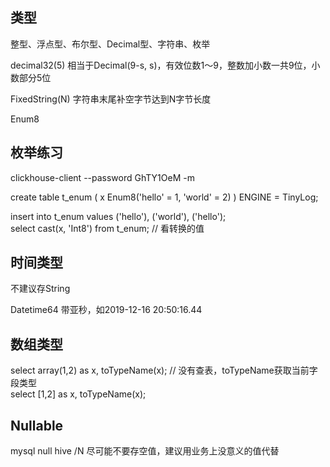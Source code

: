 ## 类型

整型、浮点型、布尔型、Decimal型、字符串、枚举

decimal32(5)  相当于Decimal(9-s, s)，有效位数1～9，整数加小数一共9位，小数部分5位


FixedString(N) 字符串末尾补空字节达到N字节长度  

Enum8

## 枚举练习

clickhouse-client --password GhTY1OeM -m

create table t_enum
(
    x Enum8('hello' = 1, 'world' = 2)
)
ENGINE = TinyLog;

insert into t_enum values ('hello'), ('world'), ('hello');  
select cast(x, 'Int8') from t_enum;  // 看转换的值

## 时间类型

不建议存String

Datetime64 带亚秒，如2019-12-16 20:50:16.44

## 数组类型

select array(1,2) as x, toTypeName(x);  // 没有查表，toTypeName获取当前字段类型  
select [1,2] as x, toTypeName(x);  

## Nullable

mysql null 
hive /N
尽可能不要存空值，建议用业务上没意义的值代替  